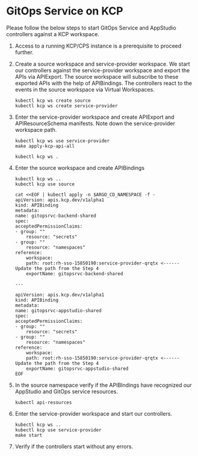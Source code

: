 # GitOps Service on KCP

Please follow the below steps to start GitOps Service and AppStudio controllers against a KCP workspace.

1. Access to a running KCP/CPS instance is a prerequisite to proceed further.
2. Create a source workspace and service-provider workspace. We start our controllers against the service-provider workspace and export the APIs via APIExport. The source workspace will subscribe to these exported APIs with the help of APIBindings. The controllers react to the events in the source workspace via Virtual Workspaces.

    ```shell
    kubectl kcp ws create source
    kubectl kcp ws create service-provider
    ```

3. Enter the service-provider workspace and create APIExport and APIResourceSchema manifests. Note down the service-provider workspace path.

    ```shell
    kubectl kcp ws use service-provider
    make apply-kcp-api-all

    kubectl kcp ws . 
    ```

4. Enter the source workspace and create APIBindings

    ```shell
    kubectl kcp ws ..
    kubectl kcp use source

    cat <<EOF | kubectl apply -n $ARGO_CD_NAMESPACE -f -
    apiVersion: apis.kcp.dev/v1alpha1
    kind: APIBinding
    metadata:
    name: gitopsrvc-backend-shared
    spec:
    acceptedPermissionClaims:
    - group: ""
        resource: "secrets"
    - group: ""
        resource: "namespaces"
    reference:
        workspace:
        path: root:rh-sso-15850190:service-provider-qrqtx <------ Update the path from the Step 4
        exportName: gitopsrvc-backend-shared

    ---

    apiVersion: apis.kcp.dev/v1alpha1
    kind: APIBinding
    metadata:
    name: gitopsrvc-appstudio-shared
    spec:
    acceptedPermissionClaims:
    - group: ""
        resource: "secrets"
    - group: ""
        resource: "namespaces"
    reference:
        workspace:
        path: root:rh-sso-15850190:service-provider-qrqtx <------ Update the path from the Step 4
        exportName: gitopsrvc-appstudio-shared
    EOF
    ```

5. In the source namespace verify if the APIBIndings have recognized our AppStudio and GitOps service resources.

    ```shell
    kubectl api-resources
    ```

6. Enter the service-provider workspace and start our controllers.

    ```shell
    kubectl kcp ws ..
    kubectl kcp use service-provider
    make start
    ```

7. Verify if the controllers start without any errors.
